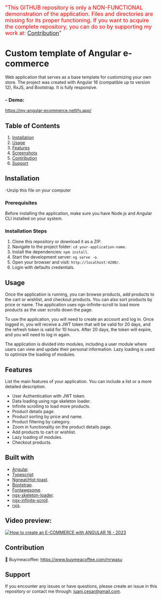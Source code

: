 <font color="red" size="4">  "This GITHUB repository is only a NON-FUNCTIONAL demonstration of the application. Files and directories are missing for its proper functioning.
If you want to acquire the complete repository, you can do so by supporting my work at: [Contribution](#contribution)"</font>
# Custom template of Angular e-commerce

Web application that serves as a base template for customizing your own store. The project was created with Angular 16 (compatible up to version 12), RxJS, and Bootstrap. It is fully responsive.

### - Demo:
https://my-angular-ecommerce.netlify.app/


## Table of Contents

1. [Installation](#installation)
2. [Usage](#usage)
3. [Features](#features)
4. [Screenshots](#screenshots)
5. [Contribution](#contribution)
6. [Support](#support)

## Installation

-Unzip this file on your computer

### Prerequisites

Before installing the application, make sure you have Node.js and Angular CLI installed on your system.

### Installation Steps

1. Clone this repository or download it as a ZIP.
2. Navigate to the project folder: `cd your-application-name`.
3. Install the dependencies: `npm install`.
4. Start the development server: `ng serve -o`.
5. Open your browser and visit: `http://localhost:4200/`.
6. Login with defaults credentials.

## Usage

Once the application is running, you can browse products, add products to the cart or wishlist, and checkout products. You can also sort products by price or name. The application uses ngx-infinite-scroll to load more products as the user scrolls down the page.

To use the application, you will need to create an account and log in. Once logged in, you will receive a JWT token that will be valid for 20 days, and the refresh token is valid for 10 hours. After 20 days, the token will expire, and you will need to log in again.

The application is divided into modules, including a user module where users can view and update their personal information. Lazy loading is used to optimize the loading of modules.

## Features

List the main features of your application. You can include a list or a more detailed description.

* User Authentication with JWT token.
* Data loading using ngx skeleton loader.
* Infinite scrolling to load more products.
* Product details page.
* Product sorting by price and name.
* Product filtering by category.
* Zoom in functionality on the product details page.
* Add products to cart or wishlist.
* Lazy loading of modules.
* Checkout products.

## Built with
* [Angular](https://angular.io/).
* [Typescript](https://www.typescriptlang.org/)
* [Ngneat/Hot-toast](https://ngneat.github.io/hot-toast/).
* [Bootstrap](https://getbootstrap.com/).
* [Fontawesome](https://fontawesome.com/).
* [ngx-skeleton-loader](https://www.npmjs.com/package/ngx-skeleton-loader).
* [ngx-infinite-scroll](https://www.npmjs.com/package/ngx-infinite-scroll).
* [rxjs](https://rxjs.dev/).

## Video preview:

[![How to create an E-COMMERCE with ANGULAR 16 - 2023](https://img.youtube.com/vi/QJ_GoUHlb3A/0.jpg)](https://www.youtube.com/watch?v=QJ_GoUHlb3A)



## Contribution

💚 Buymeacoffee: https://www.buymeacoffee.com/mrwasu

## Support

If you encounter any issues or have questions, please create an issue in this repository or contact me through: [juanj.cesar@gmail.com](juanj.cesar@gmail.com).
